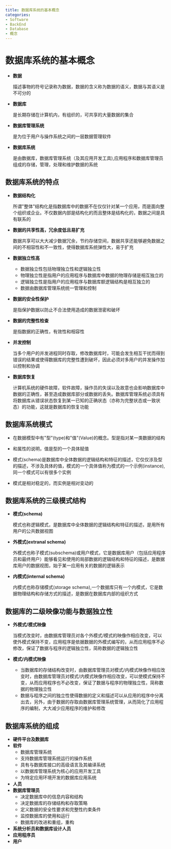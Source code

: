 ```yaml
---
title: 数据库系统的基本概念
categories:
- Software
- BackEnd
- Database
- 概念
---
```

# 数据库系统的基本概念

- **数据**

    描述事物的符号记录称为数据，数据的含义称为数据的语义，数据与其语义是不可分的

- **数据库**

    是长期存储在计算机内，有组织的，可共享的大量数据的集合

-  **数据库管理系统**

    是为位于用户与操作系统之间的一层数据管理软件

- **数据库系统**

    是由数据库，数据库管理系统（及其应用开发工具),应用程序和数据库管理员组成的存储，管理，处理和维护数据的系统

## 数据库系统的特点

- **数据结构化**

    所谓"整体"结构化是指数据库中的数据不在仅仅针对某一个应用，而是面向整个组织或企业。不仅数据内部是结构化的而且整体是结构化的，数据之间是具有联系的

- **数据的共享性高，冗余度低且易扩充**

    数据共享可以大大减少数据冗余，节约存储空间，数据共享还能够避免数据之间的不相容性和不一致性，使得数据库系统弹性大，易于扩充

- **数据独立性高**

    - 数据独立性包括物理独立性和逻辑独立性
    - 物理独立性是指用户的应用程序与数据库中数据的物理存储是相互独立的
    - 逻辑独立性是指用户的应用程序与数据库额逻辑结构是相互独立的
    - 数据由数据库管理系统统一管理和控制

- **数据的安全性保护**

    是指保护数据以防止不合法使用造成的数据泄密和破坏

- **数据的完整性检查**

    是指数据的正确性，有效性和相容性

- **并发控制**

    当多个用户的并发进程同时存取，修改数据库时，可能会发生相互干扰而得到错误的结果或使得数据库的完整性遭到破坏，因此必须对多用户的并发操作加以控制和协调

- **数据库恢复**

    计算机系统的硬件故障，软件故障，操作员的失误以及故意也会影响数据库中数据的正确性，甚至造成数据库部分或数据的丢失。数据库管理系统必须具有将数据库从错误状态恢复到某一已知的正确状态（亦称为完整状态或一致状态）的功能，这就是数据库的恢复功能

## 数据库系统模式

- 在数据模型中有"型"(type)和"值"(Value)的概念。型是指对某一类数据的结构

- 和属性的说明，值是型的一个具体赋值

- 模式(schema)是数据库中全体数据的逻辑结构和特征的描述，它仅仅涉及型的描述，不涉及具体的值，模式的一个具体值称为模式的一个示例(instance),同一个模式可以有很多个实例

- 模式是相对稳定的，而实例是相对变动的

## 数据库系统的三级模式结构

- **模式(schema)**

    模式也称逻辑模式，是数据库中全体数据的逻辑结构和特征的描述，是用所有用户的公共数据视图

- **外模式(extranal schema)**

    外模式也称子模式(subschema)或用户模式，它是数据库用户（包括应用程序员和最终用户）能够看见和使用的局部数据的逻辑结构和特征的描述，是数据库用户的数据视图，始于某一应用有关的数据的逻辑表示

- **内模式(internal schema)**

    内模式也称存储模式(storage schema),一个数据库只有一个内模式，它是数据物理结构和存储方式的描述，是数据在数据库内部的组织方式

## 数据库的二级映像功能与数据独立性

- **外模式/模式映像**

    当模式改变时，由数据库管理员对各个外模式/模式的映像作相应改变，可以使外模式保持不变，应用程序是依据数据的外模式编写的，从而应用程序不必修改，保证了数据与程序的逻辑独立性，简称数据的逻辑独立性

- **模式/内模式映像**

    - 当数据库的存储结构改变时，由数据库管理员对模式/内模式映像作相应改变时，由数据库管理员对模式/内模式映像作相应改变，可以使模式保持不变，从而应用程序也不必改变，保证了数据与程序的物理独立性，简称数据的物理独立性
    - 数据与程序之间的独立性使得数据的定义和描述可以从应用的程序中分离出去，另外，由于数据的存取由数据库管理系统管理，从而简化了应用程序的编制，大大减少应用程序的维护和修改

## 数据库系统的组成

- **硬件平台及数据库**
- **软件**
    - 数据库管理系统
    - 支持数据库管理系统运行的操作系统
    - 具有与数据库接口的高级语言及其编译系统
    - 以数据库管理系统为核心的应用开发工具
    - 为特定应用环境开发的数据库应用系统
- **人员**
- **数据库管理员**
    - 决定数据库中的信息内容和结构
    - 决定数据库的存储结构和存取策略
    - 定义数据的安全性要求和完整性约束条件
    - 监控数据库的使用和运行
    - 数据库的改进和重组，重构
- **系统分析员和数据库设计人员**
- **应用程序员**
- **用户**